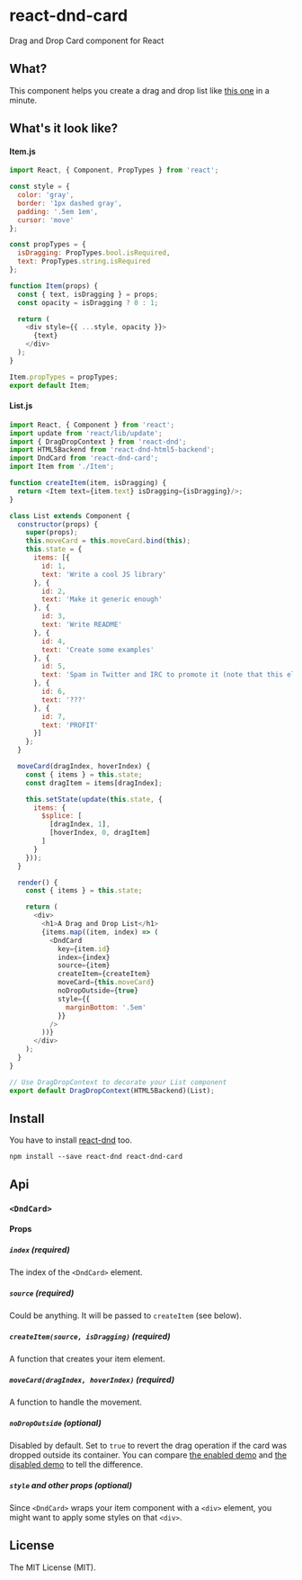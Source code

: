 # react-dnd-card
Drag and Drop Card component for React

## What?
This component helps you create a drag and drop list like [this one](https://gaearon.github.io/react-dnd/examples-sortable-simple.html) in a minute.

## What's it look like?

#### Item.js
```javascript
import React, { Component, PropTypes } from 'react';

const style = {
  color: 'gray',
  border: '1px dashed gray',
  padding: '.5em 1em',
  cursor: 'move'
};

const propTypes = {
  isDragging: PropTypes.bool.isRequired,
  text: PropTypes.string.isRequired
};

function Item(props) {
  const { text, isDragging } = props;
  const opacity = isDragging ? 0 : 1;

  return (
    <div style={{ ...style, opacity }}>
      {text}
    </div>
  );
}

Item.propTypes = propTypes;
export default Item;
```

#### List.js
```javascript
import React, { Component } from 'react';
import update from 'react/lib/update';
import { DragDropContext } from 'react-dnd';
import HTML5Backend from 'react-dnd-html5-backend';
import DndCard from 'react-dnd-card';
import Item from './Item';

function createItem(item, isDragging) {
  return <Item text={item.text} isDragging={isDragging}/>;
}

class List extends Component {
  constructor(props) {
    super(props);
    this.moveCard = this.moveCard.bind(this);
    this.state = {
      items: [{
        id: 1,
        text: 'Write a cool JS library'
      }, {
        id: 2,
        text: 'Make it generic enough'
      }, {
        id: 3,
        text: 'Write README'
      }, {
        id: 4,
        text: 'Create some examples'
      }, {
        id: 5,
        text: 'Spam in Twitter and IRC to promote it (note that this element is taller than the others)'
      }, {
        id: 6,
        text: '???'
      }, {
        id: 7,
        text: 'PROFIT'
      }]
    };
  }

  moveCard(dragIndex, hoverIndex) {
    const { items } = this.state;
    const dragItem = items[dragIndex];

    this.setState(update(this.state, {
      items: {
        $splice: [
          [dragIndex, 1],
          [hoverIndex, 0, dragItem]
        ]
      }
    }));
  }

  render() {
    const { items } = this.state;

    return (
      <div>
        <h1>A Drag and Drop List</h1>
        {items.map((item, index) => (
          <DndCard
            key={item.id}
            index={index}
            source={item}
            createItem={createItem}
            moveCard={this.moveCard}
            noDropOutside={true}
            style={{
              marginBottom: '.5em'
            }}
          />
        ))}
      </div>
    );
  }
}

// Use DragDropContext to decorate your List component
export default DragDropContext(HTML5Backend)(List);
```

## Install
You have to install [react-dnd](https://github.com/gaearon/react-dnd) too.
```
npm install --save react-dnd react-dnd-card
```

## Api
### `<DndCard>`

#### Props

##### `index` (required)
The index of the `<DndCard>` element.

##### `source` (required)
Could be anything. It will be passed to `createItem` (see below).

##### `createItem(source, isDragging)` (required)
A function that creates your item element.

##### `moveCard(dragIndex, hoverIndex)` (required)
A function to handle the movement.

##### `noDropOutside` (optional)
Disabled by default. Set to `true` to revert the drag operation if the card was dropped outside its container. You can compare [the enabled demo](http://gaearon.github.io/react-dnd/examples-sortable-cancel-on-drop-outside.html) and [the disabled demo](http://gaearon.github.io/react-dnd/examples-sortable-simple.html) to tell the difference.

##### `style` and other props (optional)
Since `<DndCard>` wraps your item component with a `<div>` element, you might want to apply some styles on that `<div>`.

## License
The MIT License (MIT).
